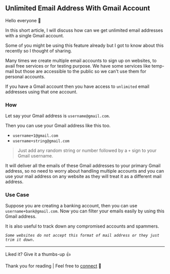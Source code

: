 ## Unlimited Email Address With Gmail Account

Hello everyone 👋

In this short article, I will discuss how can we get unlimited email addresses with a single Gmail account.

Some of you might be using this feature already but I got to know about this recently so I thought of sharing.

Many times we create multiple email accounts to sign up on websites, to avail free services or for testing purpose. We have some services like temp-mail but those are accessible to the public so we can't use them for personal accounts.

If you have a Gmail account then you have access to `unlimited` email addresses using that one account.

### How

Let say your Gmail address is `username@gmail.com`.

Then you can use your Gmail address like this too.

- `username+1@gmail.com`
- `username+string@gmail.com`

> Just add any random string or number followed by a `+` sign to your Gmail username.

It will deliver all the emails of these Gmail addresses to your primary Gmail address, so no need to worry about handling multiple accounts and you can use your mail address on any website as they will treat it as a different mail address.

### Use Case

Suppose you are creating a banking account, then you can use `username+bank@gmail.com`. Now you can filter your emails easily by using this Gmail address.

It is also useful to track down any compromised accounts and spammers.

*`Some websites do not accept this format of mail address or they just trim it down.`*

---

Liked it? Give it a thumbs-up 👍
 
Thank you for reading | Feel free to [connect](https://bibekkakati.me) 👋